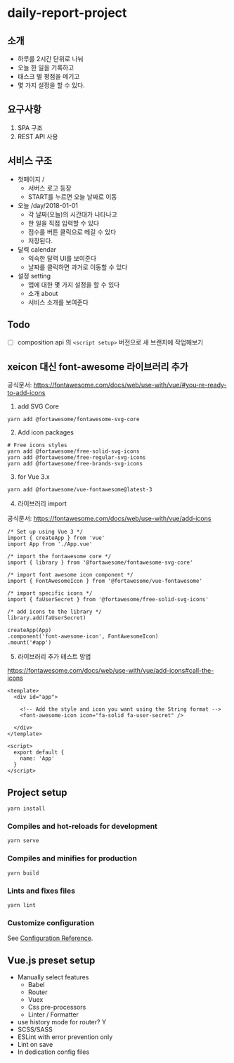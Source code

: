 # daily-report-project

## 소개
- 하루를 2시간 단위로 나눠
- 오늘 한 일을 기록하고
- 태스크 별 평점을 메기고
- 몇 가지 설정을 할 수 있다.

## 요구사항
1. SPA 구조
2. REST API 사용

## 서비스 구조
* 첫페이지 / 
  * 서버스 로고 등장 
  * START를 누르면 오늘 날짜로 이동 
* 오늘 /day/2018-01-01
  * 각 날짜(오늘)의 시간대가 나타나고
  * 한 일을 직접 입력할 수 있다
  * 점수를 버튼 클릭으로 메길 수 있다
  * 저장된다.
* 달력 calendar
  * 익숙한 달력 UI를 보여준다
  * 날짜를 클릭하면 과거로 이동할 수 있다
* 설정 setting
  * 앱에 대한 몇 가지 설정을 할 수 있다
  * 소개 about
  * 서비스 소개를 보여준다

## Todo
- [ ] composition api 의 ```<script setup>``` 버전으로 새 브랜치에 작업해보기

## xeicon 대신 font-awesome 라이브러리 추가
공식문서: https://fontawesome.com/docs/web/use-with/vue/#you-re-ready-to-add-icons
1. add SVG Core
```
yarn add @fortawesome/fontawesome-svg-core
```
2. Add icon packages
```
# Free icons styles
yarn add @fortawesome/free-solid-svg-icons
yarn add @fortawesome/free-regular-svg-icons
yarn add @fortawesome/free-brands-svg-icons
```

3. for Vue 3.x
```
yarn add @fortawesome/vue-fontawesome@latest-3
```
4. 라이브러리 import

공식문서: https://fontawesome.com/docs/web/use-with/vue/add-icons

```
/* Set up using Vue 3 */
import { createApp } from 'vue'
import App from './App.vue'

/* import the fontawesome core */
import { library } from '@fortawesome/fontawesome-svg-core'

/* import font awesome icon component */
import { FontAwesomeIcon } from '@fortawesome/vue-fontawesome'

/* import specific icons */
import { faUserSecret } from '@fortawesome/free-solid-svg-icons'

/* add icons to the library */
library.add(faUserSecret)

createApp(App)
.component('font-awesome-icon', FontAwesomeIcon)
.mount('#app')
```
5. 라이브러리 추가 테스트 방법

https://fontawesome.com/docs/web/use-with/vue/add-icons#call-the-icons
```
<template>
  <div id="app">

    <!-- Add the style and icon you want using the String format -->
    <font-awesome-icon icon="fa-solid fa-user-secret" />

  </div>
</template>

<script>
  export default {
    name: 'App'
  }
</script>
```

## Project setup
```
yarn install
```

### Compiles and hot-reloads for development
```
yarn serve
```

### Compiles and minifies for production
```
yarn build
```

### Lints and fixes files
```
yarn lint
```

### Customize configuration
See [Configuration Reference](https://cli.vuejs.org/config/).

## Vue.js preset setup
* Manually select features
  * Babel
  * Router
  * Vuex
  * Css pre-processors
  * Linter / Formatter
* use history mode for router? Y
* SCSS/SASS
* ESLint with error prevention only
* Lint on save
* In dedication config files